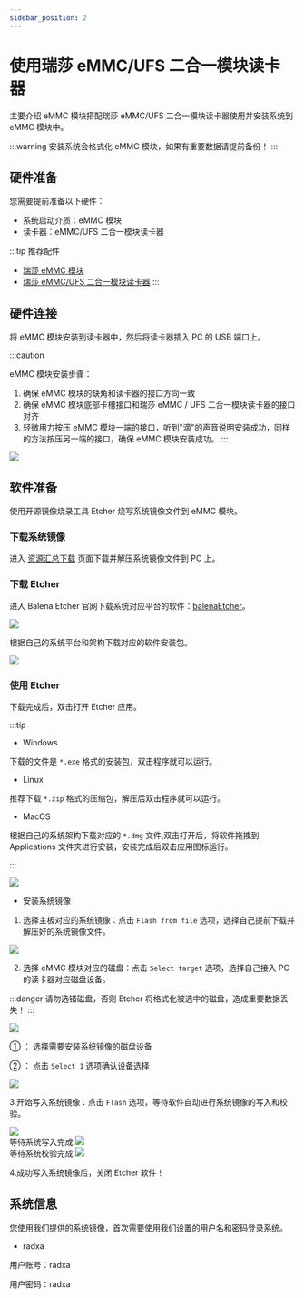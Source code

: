 ```yaml
---
sidebar_position: 2
---
```


# 使用瑞莎 eMMC/UFS 二合一模块读卡器

主要介绍 eMMC 模块搭配瑞莎 eMMC/UFS 二合一模块读卡器使用并安装系统到 eMMC 模块中。

:::warning
安装系统会格式化 eMMC 模块，如果有重要数据请提前备份！
:::

## 硬件准备

您需要提前准备以下硬件：

- 系统启动介质：eMMC 模块
- 读卡器：eMMC/UFS 二合一模块读卡器

:::tip 推荐配件

- [瑞莎 eMMC 模块](https://radxa.com/products/accessories/emmc-module)
- [瑞莎 eMMC/UFS 二合一模块读卡器](https://radxa.com/products/accessories/emmc-ufs-module-reader)
  :::

## 硬件连接

将 eMMC 模块安装到读卡器中，然后将读卡器插入 PC 的 USB 端口上。

:::caution

eMMC 模块安装步骤：

1. 确保 eMMC 模块的缺角和读卡器的接口方向一致
2. 确保 eMMC 模块底部卡槽接口和瑞莎 eMMC / UFS 二合一模块读卡器的接口对齐
3. 轻微用力按压 eMMC 模块一端的接口，听到"滴"的声音说明安装成功，同样的方法按压另一端的接口，确保 eMMC 模块安装成功。
   :::

<div style={{textAlign: 'center'}}>
  <img src="/img/cubie/a7a/a7a-emmc-reader.webp" style={{width: '100%', maxWidth: '1200px'}} />
</div>

## 软件准备

使用开源镜像烧录工具 Etcher 烧写系统镜像文件到 eMMC 模块。

### 下载系统镜像

进入 [资源汇总下载](../../../download) 页面下载并解压系统镜像文件到 PC 上。

### 下载 Etcher

进入 Balena Etcher 官网下载系统对应平台的软件：[balenaEtcher](https://etcher.balena.io)。

<div style={{textAlign: 'center'}}>
<img src="/img/rock4/4d/down-etcher-01.webp" style={{width: '100%', maxWidth: '1200px'}} />
</div>

根据自己的系统平台和架构下载对应的软件安装包。

<div style={{textAlign: 'center'}}>
<img src="/img/rock4/4d/down-etcher-02.webp" style={{width: '100%', maxWidth: '1200px'}} />
</div>

### 使用 Etcher

下载完成后，双击打开 Etcher 应用。

:::tip

- Windows

下载的文件是 `*.exe` 格式的安装包，双击程序就可以运行。

- Linux

推荐下载 `*.zip` 格式的压缩包，解压后双击程序就可以运行。

- MacOS

根据自己的系统架构下载对应的 `*.dmg` 文件,双击打开后，将软件拖拽到 Applications 文件夹进行安装，安装完成后双击应用图标运行。

:::

<div style={{textAlign: 'center'}}>
  <img src="/img/rock4/4d/down-etcher-00.webp" style={{width: '100%', maxWidth: '1200px'}} />
</div>

- 安装系统镜像

1. 选择主板对应的系统镜像：点击 `Flash from file` 选项，选择自己提前下载并解压好的系统镜像文件。

<div style={{textAlign: 'center'}}>
  <img src="/img/rock4/4d/etcher-01.webp" style={{width: '100%', maxWidth: '1200px'}} />
</div>

2. 选择 eMMC 模块对应的磁盘：点击 `Select target` 选项，选择自己接入 PC 的读卡器对应磁盘设备。

:::danger
请勿选错磁盘，否则 Etcher 将格式化被选中的磁盘，造成重要数据丢失！
:::

<div style={{textAlign: 'center'}}>
  <img src="/img/rock4/4d/etcher-02.webp" style={{width: '100%', maxWidth: '1200px'}} />
</div>

① ： 选择需要安装系统镜像的磁盘设备

② ： 点击 `Select 1` 选项确认设备选择

<div style={{textAlign: 'center'}}>
  <img src="/img/rock4/4d/etcher-03.webp" style={{width: '100%', maxWidth: '1200px'}} />
</div>

3.开始写入系统镜像：点击 `Flash` 选项，等待软件自动进行系统镜像的写入和校验。

<div style={{textAlign: 'center'}}>
  <img src="/img/rock4/4d/etcher-04.webp" style={{width: '100%', maxWidth: '1200px'}} />
</div>

<div style={{textAlign: 'center'}}>
等待系统写入完成
  <img src="/img/rock4/4d/etcher-05.webp" style={{width: '100%', maxWidth: '1200px'}} />
</div>

<div style={{textAlign: 'center'}}>
等待系统校验完成
  <img src="/img/rock4/4d/etcher-07.webp" style={{width: '100%', maxWidth: '1200px'}} />
</div>

4.成功写入系统镜像后，关闭 Etcher 软件！

## 系统信息

您使用我们提供的系统镜像，首次需要使用我们设置的用户名和密码登录系统。

- radxa

用户账号：radxa

用户密码：radxa
